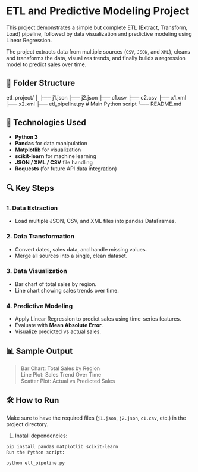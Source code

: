 # ETL and Predictive Modeling Project

This project demonstrates a simple but complete ETL (Extract, Transform, Load) pipeline, followed by data visualization and predictive modeling using Linear Regression.

The project extracts data from multiple sources (`CSV`, `JSON`, and `XML`), cleans and transforms the data, visualizes trends, and finally builds a regression model to predict sales over time.

## 📁 Folder Structure

etl_project/
│
├── j1.json
├── j2.json
├── c1.csv
├── c2.csv
├── x1.xml
├── x2.xml
├── etl_pipeline.py # Main Python script
└── README.md

## 🚀 Technologies Used

- **Python 3**
- **Pandas** for data manipulation
- **Matplotlib** for visualization
- **scikit-learn** for machine learning
- **JSON / XML / CSV** file handling
- **Requests** (for future API data integration)

## 🔍 Key Steps

### 1. Data Extraction
- Load multiple JSON, CSV, and XML files into pandas DataFrames.

### 2. Data Transformation
- Convert dates, sales data, and handle missing values.
- Merge all sources into a single, clean dataset.

### 3. Data Visualization
- Bar chart of total sales by region.
- Line chart showing sales trends over time.

### 4. Predictive Modeling
- Apply Linear Regression to predict sales using time-series features.
- Evaluate with **Mean Absolute Error**.
- Visualize predicted vs actual sales.

## 📊 Sample Output

> Bar Chart: Total Sales by Region  
> Line Plot: Sales Trend Over Time  
> Scatter Plot: Actual vs Predicted Sales

## 🛠️ How to Run

Make sure to have the required files (`j1.json`, `j2.json`, `c1.csv`, etc.) in the project directory.

1. Install dependencies:

```bash
pip install pandas matplotlib scikit-learn
Run the Python script:

python etl_pipeline.py